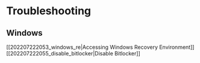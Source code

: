 # Troubleshooting

## Windows

[[202207222053_windows_re|Accessing Windows Recovery Environment]]
[[202207222055_disable_bitlocker|Disable Bitlocker]]
